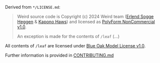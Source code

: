Derived from `*/LICENSE.md`:

> Weird source code is Copyright (c) 2024 Weird team ([Erlend Sogge Heggen](https://github.com/erlend-sh/) & [Kapono Haws](https://github.com/zicklag/))
and licensed as [PolyForm NonCommercial v1.0](https://polyformproject.org/licenses/noncommercial/1.0.0/).
> 
> An exception is made for the contents of `/leaf` (...)

All contents of `/leaf` are licensed under [Blue Oak Model License v1.0](https://blueoakcouncil.org/license/1.0.0).

Further information is provided in [CONTRIBUTING.md](https://github.com/muni-town/weird/blob/main/CONTRIBUTING.md)
